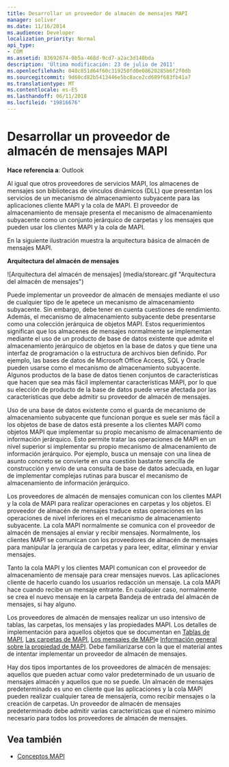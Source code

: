 ```yaml
---
title: Desarrollar un proveedor de almacén de mensajes MAPI
manager: soliver
ms.date: 11/16/2014
ms.audience: Developer
localization_priority: Normal
api_type:
- COM
ms.assetid: 83692674-0b5a-468d-9cd7-a2ac3d140bda
description: 'Última modificación: 23 de julio de 2011'
ms.openlocfilehash: 040c851d64f60c319250fd0e08620285b6f2f0db
ms.sourcegitcommit: 9d60cd82b5413446e5bc8ace2cd689f683fb41a7
ms.translationtype: MT
ms.contentlocale: es-ES
ms.lasthandoff: 06/11/2018
ms.locfileid: "19816676"
---
```

# <a name="developing-a-mapi-message-store-provider"></a>Desarrollar un proveedor de almacén de mensajes MAPI
  
**Hace referencia a**: Outlook 
  
Al igual que otros proveedores de servicios MAPI, los almacenes de mensajes son bibliotecas de vínculos dinámicos (DLL) que presentan los servicios de un mecanismo de almacenamiento subyacente para las aplicaciones cliente MAPI y la cola de MAPI. El proveedor de almacenamiento de mensaje presenta el mecanismo de almacenamiento subyacente como un conjunto jerárquico de carpetas y los mensajes que pueden usar los clientes MAPI y la cola de MAPI.
  
En la siguiente ilustración muestra la arquitectura básica de almacén de mensajes MAPI.
  
**Arquitectura del almacén de mensajes**
  
![Arquitectura del almacén de mensajes] (media/storearc.gif "Arquitectura del almacén de mensajes")
  
Puede implementar un proveedor de almacén de mensajes mediante el uso de cualquier tipo de le apetece un mecanismo de almacenamiento subyacente. Sin embargo, debe tener en cuenta cuestiones de rendimiento. Además, el mecanismo de almacenamiento subyacente debe presentarse como una colección jerárquica de objetos MAPI. Estos requerimientos significan que los almacenes de mensajes normalmente se implementan mediante el uso de un producto de base de datos existente que admite el almacenamiento jerárquico de objetos en la base de datos y que tiene una interfaz de programación o la estructura de archivos bien definido. Por ejemplo, las bases de datos de Microsoft Office Access, SQL y Oracle pueden usarse como el mecanismo de almacenamiento subyacente. Algunos productos de la base de datos tienen conjuntos de características que hacen que sea más fácil implementar características MAPI, por lo que su elección de producto de la base de datos puede verse afectada por las características que debe admitir su proveedor de almacén de mensajes.
  
Uso de una base de datos existente como el guarda de mecanismo de almacenamiento subyacente que funcionan porque es suele ser más fácil a los objetos de base de datos está presente a los clientes MAPI como objetos MAPI que implementar su propio mecanismo de almacenamiento de información jerárquico. Esto permite tratar las operaciones de MAPI en un nivel superior si implementar su propio mecanismo de almacenamiento de información jerárquico. Por ejemplo, busca un mensaje con una línea de asunto concreto se convierte en una cuestión bastante sencilla de construcción y envío de una consulta de base de datos adecuada, en lugar de implementar complejas rutinas para buscar el mecanismo de almacenamiento de información jerárquico.
  
Los proveedores de almacén de mensajes comunican con los clientes MAPI y la cola de MAPI para realizar operaciones en carpetas y los objetos. El proveedor de almacén de mensajes traduce estas operaciones en las operaciones de nivel inferiores en el mecanismo de almacenamiento subyacente. La cola MAPI normalmente se comunica con el proveedor de almacén de mensajes al enviar y recibir mensajes. Normalmente, los clientes MAPI se comunican con los proveedores de almacén de mensajes para manipular la jerarquía de carpetas y para leer, editar, eliminar y enviar mensajes.
  
Tanto la cola MAPI y los clientes MAPI comunican con el proveedor de almacenamiento de mensaje para crear mensajes nuevos. Las aplicaciones cliente de hacerlo cuando los usuarios redacción un mensaje. La cola MAPI hace cuando recibe un mensaje entrante. En cualquier caso, normalmente se crea el nuevo mensaje en la carpeta Bandeja de entrada del almacén de mensajes, si hay alguno.
  
Los proveedores de almacén de mensajes realizar un uso intensivo de tablas, las carpetas, los mensajes y las propiedades MAPI. Los detalles de implementación para aquellos objetos que se documentan en [Tablas de MAPI](mapi-tables.md), [Las carpetas de MAPI](mapi-folders.md), [Los mensajes de MAPI](mapi-messages.md)e [Información general sobre la propiedad de MAPI](mapi-property-overview.md). Debe familiarizarse con la que el material antes de intentar implementar un proveedor de almacén de mensajes.
  
Hay dos tipos importantes de los proveedores de almacén de mensajes: aquellos que pueden actuar como valor predeterminado de un usuario de mensajes almacén y aquellos que no se puede. Un almacén de mensajes predeterminado es uno en cliente que las aplicaciones y la cola MAPI pueden realizar cualquier tarea de mensajería, como recibir mensajes o la creación de carpetas. Un proveedor de almacén de mensajes predeterminado debe admitir varias características que el número mínimo necesario para todos los proveedores de almacén de mensajes.
  
## <a name="see-also"></a>Vea también

- [Conceptos MAPI](mapi-concepts.md)

